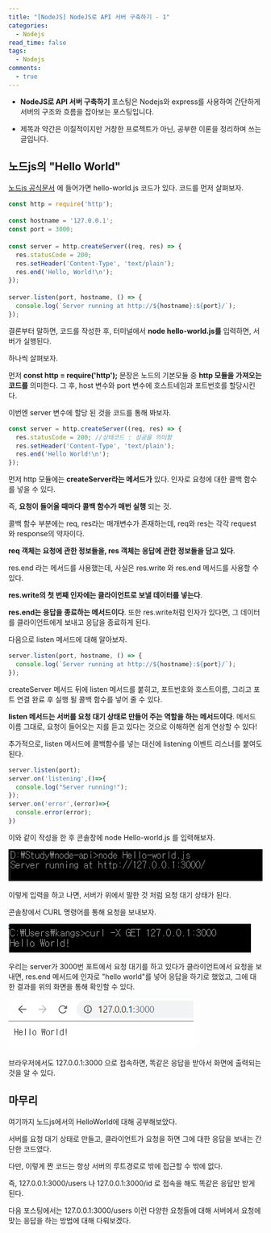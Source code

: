 ```yaml
---
title: "[NodeJS] NodeJS로 API 서버 구축하기 - 1"
categories:
  - Nodejs
read_time: false
tags:
  - Nodejs
comments:
  - true
---
```


* __NodeJS로 API 서버 구축하기__ 포스팅은 Nodejs와 express를 사용하여 간단하게 서버의 구조와 흐름을 잡아보는 포스팅입니다.

* 제목과 약간은 이질적이지만 거창한 프로젝트가 아닌, 공부한 이론을 정리하며 쓰는 글입니다.

## 노드js의 "Hello World"

[노드js 공식문서](https://nodejs.org/dist/latest-v12.x/docs/api/synopsis.html) 에 들어가면 hello-world.js 코드가 있다. 코드를 먼저 살펴보자.

```javascript
const http = require('http');

const hostname = '127.0.0.1';
const port = 3000;

const server = http.createServer((req, res) => {
  res.statusCode = 200;
  res.setHeader('Content-Type', 'text/plain');
  res.end('Hello, World!\n');
});

server.listen(port, hostname, () => {
  console.log(`Server running at http://${hostname}:${port}/`);
});
```

결론부터 말하면, 코드를 작성한 후, 터미널에서 __node hello-world.js를__ 입력하면, 서버가 실행된다.

하나씩 살펴보자.

먼저 __const http = require('http');__ 문장은 노드의 기본모듈 중 __http 모듈을 가져오는 코드를__ 의미한다.
그 후, host 변수와 port 변수에 호스트네임과 포트번호를 할당시킨다.

이번엔 server 변수에 할당 된 것을 코드를 통해 봐보자.

```javascript
const server = http.createServer((req, res) => { 
  res.statusCode = 200; //상태코드 : 성공을 의미함
  res.setHeader('Content-Type', 'text/plain'); 
  res.end('Hello World!\n');
});
```

먼저 http 모듈에는 __createServer라는 메서드가__ 있다. 인자로 요청에 대한 콜백 함수를 넣을 수 있다.

즉, __요청이 들어올 때마다 콜백 함수가 매번 실행__ 되는 것.

콜백 함수 부분에는 req, res라는 매개변수가 존재하는데, req와 res는 각각 request와 response의 약자이다.

__req 객체는 요청에 관한 정보들을, res 객체는 응답에 관한 정보들을 담고 있다__.

res.end 라는 메서드를 사용했는데, 사실은 res.write 와 res.end 메서드를 사용할 수 있다.

__res.write의 첫 번째 인자에는 클라이언트로 보낼 데이터를 넣는다__.

__res.end는 응답을 종료하는 메서드이다__. 또한 res.write처럼 인자가 있다면, 그 데이터를 클라이언트에게 보내고 응답을 종료하게 된다.

다음으로 listen 메서드에 대해 알아보자.

```javascript
server.listen(port, hostname, () => {
  console.log(`Server running at http://${hostname}:${port}/`);
});
```

createServer 메서드 뒤에 listen 메서드를 붙히고, 포트번호와 호스트이름, 그리고 포트 연결 완료 후 실행 될 콜백 함수를 넣어 줄 수 있다.

__listen 메서드는 서버를 요청 대기 상태로 만들어 주는 역할을 하는 메서드이다__. 메서드 이름 그대로, 요청이 들어오는 지를 듣고 있다는 것으로 이해하면 쉽게 연상할 수 있다!

추가적으로, listen 메서드에 콜백함수를 넣는 대신에 listening 이벤트 리스너를 붙여도 된다.

```javascript
server.listen(port);
server.on('listening',()=>{
  console.log("Server running!");
});
server.on('error',(error)=>{
  console.error(error);
})
```

이와 같이 작성을 한 후 콘솔창에 node Hello-world.js 를 입력해보자.

![](/assets/img/Nodejs/20191217_1.png)

이렇게 입력을 하고 나면, 서버가 위에서 말한 것 처럼 요청 대기 상태가 된다.

콘솔창에서 CURL 명령어를 통해 요청을 보내보자.

![](/assets/img/Nodejs/20191217_2.png)

우리는 server가 3000번 포트에서 요청 대기를 하고 있다가 클라이언트에서 요청을 보내면, res.end 메서드에 인자로 "hello world"를 넣어 응답을 하기로 했었고, 그에 대한 결과를 위의 화면을 통해 확인할 수 있다.

![](/assets/img/Nodejs/20191217_3.png)

브라우저에서도 127.0.0.1:3000 으로 접속하면, 똑같은 응답을 받아서 화면에 출력되는 것을 알 수 있다.

## 마무리

여기까지 노드js에서의 HelloWorld에 대해 공부해보았다.

서버를 요청 대기 상태로 만들고, 클라이언트가 요청을 하면 그에 대한 응답을 보내는 간단한 코드였다.

다만, 이렇게 짠 코드는 항상 서버의 루트경로로 밖에 접근할 수 밖에 없다.

즉, 127.0.0.1:3000/users 나 127.0.0.1:3000/id 로 접속을 해도 똑같은 응답만 받게 된다.

다음 포스팅에서는 127.0.0.1:3000/users 이런 다양한 요청들에 대해 서버에서 요청에 맞는 응답을 하는 방법에 대해 다뤄보겠다.






